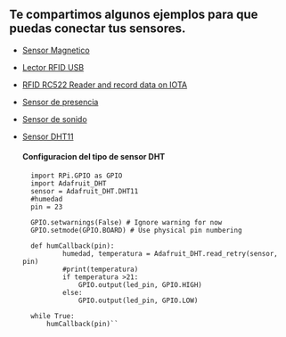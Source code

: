 ## Te compartimos algunos ejemplos para que puedas conectar tus sensores.
* [Sensor Magnetico](https://www.alexisabarca.com/2016/01/usar-un-sensor-de-puerta-magnetico-en-un-raspberry-pi/)
* [Lector RFID USB](https://tutorial.cytron.io/2019/07/25/create-a-simple-gui-for-usb-rfid-reader-em4100-using-raspberry-pi/)
* [RFID RC522 Reader and record data on IOTA](https://medium.com/coinmonks/for-beginners-how-to-set-up-a-raspberry-pi-rfid-rc522-reader-and-record-data-on-iota-865f67843a2d)
* [Sensor de presencia](https://www.internetdelascosas.cl/2013/05/13/sensor-de-presencia-en-raspberry-pi/)

* [Sensor de sonido](https://www.instructables.com/id/Sound-Sensor-Raspberry-Pi/)

* [Sensor DHT11](https://github.com/adafruit/Adafruit_Python_DHT)

    #### Configuracion del tipo de sensor DHT

        import RPi.GPIO as GPIO
        import Adafruit_DHT
        sensor = Adafruit_DHT.DHT11
        #humedad
        pin = 23

        GPIO.setwarnings(False) # Ignore warning for now
        GPIO.setmode(GPIO.BOARD) # Use physical pin numbering

        def humCallback(pin):
                humedad, temperatura = Adafruit_DHT.read_retry(sensor, pin)
                #print(temperatura)
                if temperatura >21:
                    GPIO.output(led_pin, GPIO.HIGH)
                else:
                    GPIO.output(led_pin, GPIO.LOW)

        while True:
            humCallback(pin)``


